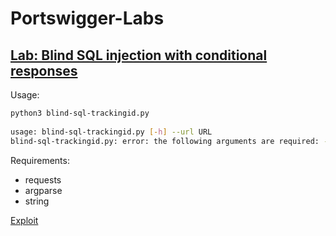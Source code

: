 # Portswigger-Labs
## [Lab: Blind SQL injection with conditional responses](https://portswigger.net/web-security/sql-injection/blind/lab-conditional-responses)
Usage:
```bash
python3 blind-sql-trackingid.py
                                                                          
usage: blind-sql-trackingid.py [-h] --url URL
blind-sql-trackingid.py: error: the following arguments are required: --ur
```
Requirements:
- requests
- argparse
- string

[Exploit](https://github.com/dpgg101/Portswigger-Labs/blob/main/blind-sqli-trackingid.py)
